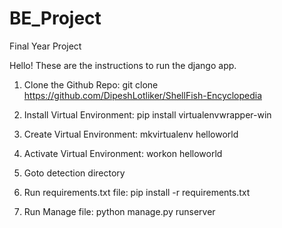 # BE_Project
Final Year Project


Hello! These are the instructions to run the django app.


1) Clone the Github Repo:
	git clone https://github.com/DipeshLotliker/ShellFish-Encyclopedia

2) Install Virtual Environment:
	pip install virtualenvwrapper-win

3) Create Virtual Environment:
	mkvirtualenv helloworld
	
4) Activate Virtual Environment:
	workon helloworld

5) Goto detection directory
	
6) Run requirements.txt file:
	pip install -r requirements.txt

7) Run Manage file:
	python manage.py runserver

